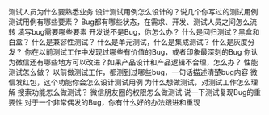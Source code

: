 测试人员为什么要熟悉业务
设计测试用例怎么设计的？说几个你写过的测试用例
测试用例有哪些要素？
Bug都有哪些状态，在需求、开发、测试人员之间怎么流转
填写bug需要哪些要素
开发说不是Bug，你怎么办？
什么是回归测试？黑盒和白盒？
什么是兼容性测试？
什么是单元测试，什么是集成测试？
什么是灰度分发？
你在以前测试工作中发现过哪些有价值的Bug，或者印象最深刻的Bug
你认为微信还有哪些地方可以改进？如果产品设计和产品逻辑不合理，怎么办？
性能测试怎么做？
以前做测试工作，都测到过哪些bug，一句话描述清楚bug内容
微信发红包，这个功能你会怎么设计测试用例
为什么想做测试，对测试工作怎么理解
搜索功能怎么做测试？
微信朋友圈的权限怎么做测试
说一下测试复现Bug的重要性
对于一个非常偶发的Bug，你有什么好的办法跟进和重现
